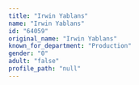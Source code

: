 ```yaml
---
title: "Irwin Yablans"
name: "Irwin Yablans"
id: "64059"
original_name: "Irwin Yablans"
known_for_department: "Production"
gender: "0"
adult: "false"
profile_path: "null"
---
```

